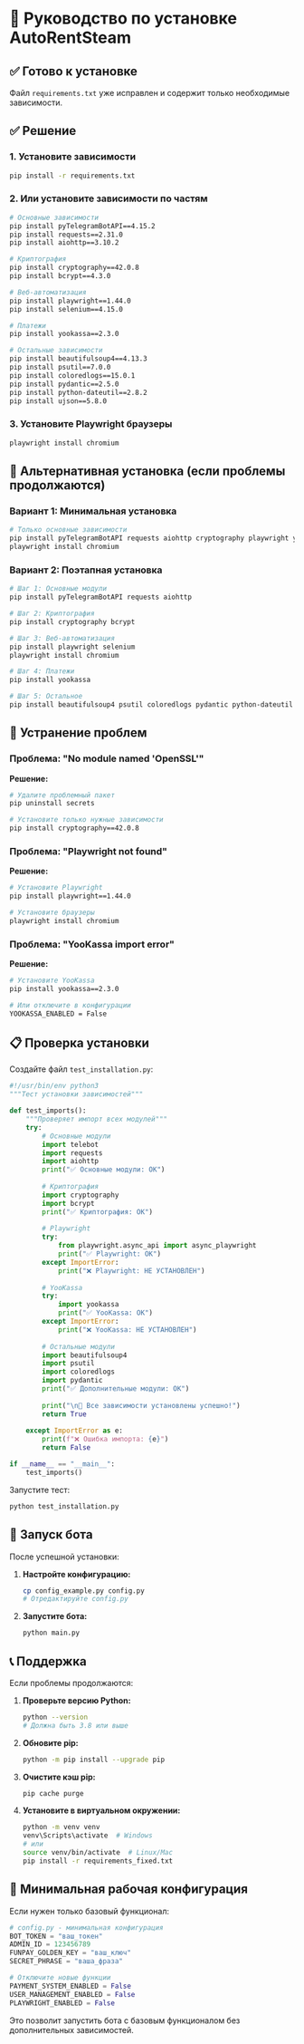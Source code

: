 # 🚀 Руководство по установке AutoRentSteam

## ✅ Готово к установке

Файл `requirements.txt` уже исправлен и содержит только необходимые зависимости.

## ✅ Решение

### 1. Установите зависимости

```bash
pip install -r requirements.txt
```

### 2. Или установите зависимости по частям

```bash
# Основные зависимости
pip install pyTelegramBotAPI==4.15.2
pip install requests==2.31.0
pip install aiohttp==3.10.2

# Криптография
pip install cryptography==42.0.8
pip install bcrypt==4.3.0

# Веб-автоматизация
pip install playwright==1.44.0
pip install selenium==4.15.0

# Платежи
pip install yookassa==2.3.0

# Остальные зависимости
pip install beautifulsoup4==4.13.3
pip install psutil==7.0.0
pip install coloredlogs==15.0.1
pip install pydantic==2.5.0
pip install python-dateutil==2.8.2
pip install ujson==5.8.0
```

### 3. Установите Playwright браузеры

```bash
playwright install chromium
```

## 🔧 Альтернативная установка (если проблемы продолжаются)

### Вариант 1: Минимальная установка

```bash
# Только основные зависимости
pip install pyTelegramBotAPI requests aiohttp cryptography playwright yookassa
playwright install chromium
```

### Вариант 2: Поэтапная установка

```bash
# Шаг 1: Основные модули
pip install pyTelegramBotAPI requests aiohttp

# Шаг 2: Криптография
pip install cryptography bcrypt

# Шаг 3: Веб-автоматизация
pip install playwright selenium
playwright install chromium

# Шаг 4: Платежи
pip install yookassa

# Шаг 5: Остальное
pip install beautifulsoup4 psutil coloredlogs pydantic python-dateutil ujson
```

## 🐛 Устранение проблем

### Проблема: "No module named 'OpenSSL'"

**Решение:**
```bash
# Удалите проблемный пакет
pip uninstall secrets

# Установите только нужные зависимости
pip install cryptography==42.0.8
```

### Проблема: "Playwright not found"

**Решение:**
```bash
# Установите Playwright
pip install playwright==1.44.0

# Установите браузеры
playwright install chromium
```

### Проблема: "YooKassa import error"

**Решение:**
```bash
# Установите YooKassa
pip install yookassa==2.3.0

# Или отключите в конфигурации
YOOKASSA_ENABLED = False
```

## 📋 Проверка установки

Создайте файл `test_installation.py`:

```python
#!/usr/bin/env python3
"""Тест установки зависимостей"""

def test_imports():
    """Проверяет импорт всех модулей"""
    try:
        # Основные модули
        import telebot
        import requests
        import aiohttp
        print("✅ Основные модули: OK")
        
        # Криптография
        import cryptography
        import bcrypt
        print("✅ Криптография: OK")
        
        # Playwright
        try:
            from playwright.async_api import async_playwright
            print("✅ Playwright: OK")
        except ImportError:
            print("❌ Playwright: НЕ УСТАНОВЛЕН")
        
        # YooKassa
        try:
            import yookassa
            print("✅ YooKassa: OK")
        except ImportError:
            print("❌ YooKassa: НЕ УСТАНОВЛЕН")
        
        # Остальные модули
        import beautifulsoup4
        import psutil
        import coloredlogs
        import pydantic
        print("✅ Дополнительные модули: OK")
        
        print("\n🎉 Все зависимости установлены успешно!")
        return True
        
    except ImportError as e:
        print(f"❌ Ошибка импорта: {e}")
        return False

if __name__ == "__main__":
    test_imports()
```

Запустите тест:
```bash
python test_installation.py
```

## 🚀 Запуск бота

После успешной установки:

1. **Настройте конфигурацию:**
   ```bash
   cp config_example.py config.py
   # Отредактируйте config.py
   ```

2. **Запустите бота:**
   ```bash
   python main.py
   ```

## 📞 Поддержка

Если проблемы продолжаются:

1. **Проверьте версию Python:**
   ```bash
   python --version
   # Должна быть 3.8 или выше
   ```

2. **Обновите pip:**
   ```bash
   python -m pip install --upgrade pip
   ```

3. **Очистите кэш pip:**
   ```bash
   pip cache purge
   ```

4. **Установите в виртуальном окружении:**
   ```bash
   python -m venv venv
   venv\Scripts\activate  # Windows
   # или
   source venv/bin/activate  # Linux/Mac
   pip install -r requirements_fixed.txt
   ```

## 🎯 Минимальная рабочая конфигурация

Если нужен только базовый функционал:

```python
# config.py - минимальная конфигурация
BOT_TOKEN = "ваш_токен"
ADMIN_ID = 123456789
FUNPAY_GOLDEN_KEY = "ваш_ключ"
SECRET_PHRASE = "ваша_фраза"

# Отключите новые функции
PAYMENT_SYSTEM_ENABLED = False
USER_MANAGEMENT_ENABLED = False
PLAYWRIGHT_ENABLED = False
```

Это позволит запустить бота с базовым функционалом без дополнительных зависимостей.
